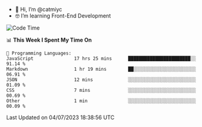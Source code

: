 - 👋 Hi, I’m @catmiyc
- 🤓 I’m learning Front-End Development

<!---
catmiyc/catmiyc is a ✨ special ✨ repository because its `README.md` (this file) appears on your GitHub profile.
You can click the Preview link to take a look at your changes.
--->


<!--START_SECTION:waka-->
![Code Time](http://img.shields.io/badge/Code%20Time-337%20hrs%2013%20mins-blue)

📊 **This Week I Spent My Time On** 

```text
💬 Programming Languages: 
JavaScript               17 hrs 25 mins      ███████████████████████░░   91.14 % 
Markdown                 1 hr 19 mins        ██░░░░░░░░░░░░░░░░░░░░░░░   06.91 % 
JSON                     12 mins             ░░░░░░░░░░░░░░░░░░░░░░░░░   01.09 % 
CSS                      7 mins              ░░░░░░░░░░░░░░░░░░░░░░░░░   00.69 % 
Other                    1 min               ░░░░░░░░░░░░░░░░░░░░░░░░░   00.09 % 
```


 Last Updated on 04/07/2023 18:38:56 UTC
<!--END_SECTION:waka-->
